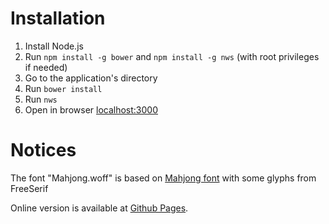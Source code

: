 Installation
=======
1. Install Node.js
1. Run `npm install -g bower` and `npm install -g nws` (with root privileges if needed)
1. Go to the application's directory
1. Run `bower install`
1. Run `nws`
1. Open in browser [localhost:3000](http://localhost:3030)

Notices
=======
The font "Mahjong.woff" is based on [Mahjong font](http://webfonts.ffonts.net/Mahjong.font) with some glyphs from FreeSerif

Online version is available at [Github Pages](http://bodqhrohro.github.io/Mahjong/).
